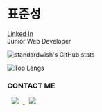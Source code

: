 # 표준성
<a href="https://www.linkedin.com/in/%EC%A4%80%EC%84%B1-%ED%91%9C-760086267">
    Linked In
</a>
<div style={{height:"10px"}} />
Junior Web Developer



![standardwish's GitHub stats](https://github-readme-stats.vercel.app/api?username=standardwish&show_icons=true&theme=dracula)
<div style={{height:"10px"}} />
    
![Top Langs](https://github-readme-stats.vercel.app/api/top-langs/?username=standardwish&layout=compact&theme=dracula)

<h3>CONTACT ME</h3>
<a href="https://velog.io/@standard_wish">
    <img src="http://img.shields.io/badge/Tech Blog-00D182?style=flat&logo=Emby&logoColor=white&link=https://velog.io/@987412563"
        style="height : auto; margin-left : 10px; margin-right : 10px;"/>
</a>
<a href="standardstar@hanyang.ac.kr">
    <img src="http://img.shields.io/badge/Gmail-EA4335?style=flat&logo=Gmail&logoColor=white&link=https://i987412563i@gmail.com"
        style="height : auto; margin-left : 10px; margin-right : 10px;"/>
</a>
